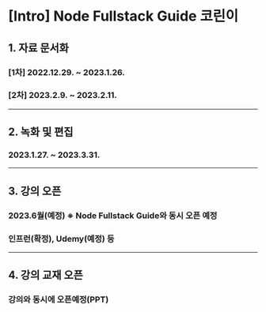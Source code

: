 # [Intro] Node Fullstack Guide 코린이

## 1. 자료 문서화

### [1차] 2022.12.29. ~ 2023.1.26.

### [2차] 2023.2.9. ~ 2023.2.11.

---

## 2. 녹화 및 편집

### 2023.1.27. ~ 2023.3.31.

---

## 3. 강의 오픈

### 2023.6월(예정) ※ Node Fullstack Guide와 동시 오픈 예정

### 인프런(확정), Udemy(예정) 등

---

## 4. 강의 교재 오픈

### 강의와 동시에 오픈예정(PPT)
